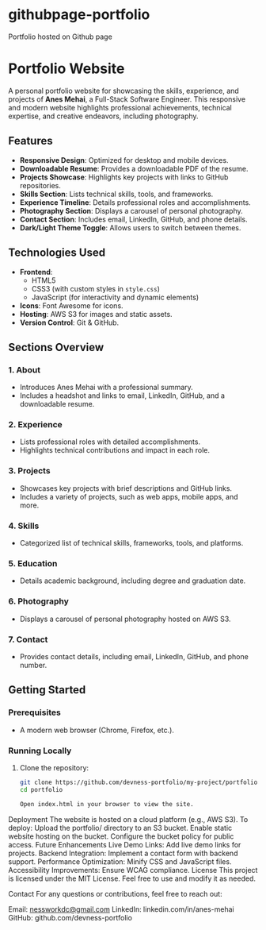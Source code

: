 # githubpage-portfolio
Portfolio hosted on Github page

# Portfolio Website

A personal portfolio website for showcasing the skills, experience, and projects of **Anes Mehai**, a Full-Stack Software Engineer. This responsive and modern website highlights professional achievements, technical expertise, and creative endeavors, including photography.

## Features

- **Responsive Design**: Optimized for desktop and mobile devices.
- **Downloadable Resume**: Provides a downloadable PDF of the resume.
- **Projects Showcase**: Highlights key projects with links to GitHub repositories.
- **Skills Section**: Lists technical skills, tools, and frameworks.
- **Experience Timeline**: Details professional roles and accomplishments.
- **Photography Section**: Displays a carousel of personal photography.
- **Contact Section**: Includes email, LinkedIn, GitHub, and phone details.
- **Dark/Light Theme Toggle**: Allows users to switch between themes.

## Technologies Used

- **Frontend**:
  - HTML5
  - CSS3 (with custom styles in `style.css`)
  - JavaScript (for interactivity and dynamic elements)
- **Icons**: Font Awesome for icons.
- **Hosting**: AWS S3 for images and static assets.
- **Version Control**: Git & GitHub.

## Sections Overview

### 1. **About**
- Introduces Anes Mehai with a professional summary.
- Includes a headshot and links to email, LinkedIn, GitHub, and a downloadable resume.

### 2. **Experience**
- Lists professional roles with detailed accomplishments.
- Highlights technical contributions and impact in each role.

### 3. **Projects**
- Showcases key projects with brief descriptions and GitHub links.
- Includes a variety of projects, such as web apps, mobile apps, and more.

### 4. **Skills**
- Categorized list of technical skills, frameworks, tools, and platforms.

### 5. **Education**
- Details academic background, including degree and graduation date.

### 6. **Photography**
- Displays a carousel of personal photography hosted on AWS S3.

### 7. **Contact**
- Provides contact details, including email, LinkedIn, GitHub, and phone number.

## Getting Started

### Prerequisites
- A modern web browser (Chrome, Firefox, etc.).

### Running Locally
1. Clone the repository:
   ```bash
   git clone https://github.com/devness-portfolio/my-project/portfolio.git
   cd portfolio

   Open index.html in your browser to view the site.
Deployment
The website is hosted on a cloud platform (e.g., AWS S3). To deploy:
Upload the portfolio/ directory to an S3 bucket.
Enable static website hosting on the bucket.
Configure the bucket policy for public access.
Future Enhancements
Live Demo Links: Add live demo links for projects.
Backend Integration: Implement a contact form with backend support.
Performance Optimization: Minify CSS and JavaScript files.
Accessibility Improvements: Ensure WCAG compliance.
License
This project is licensed under the MIT License. Feel free to use and modify it as needed.

Contact
For any questions or contributions, feel free to reach out:

Email: nessworkdc@gmail.com
LinkedIn: linkedin.com/in/anes-mehai
GitHub: github.com/devness-portfolio




